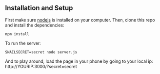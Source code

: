## Installation and Setup

First make sure [nodejs](https://nodejs.org/) is installed on your computer. Then, clone this repo and install the dependencies:

```
npm install
```

To run the server:

```
SNAILSECRET=secret node server.js
```

And to play around, load the page in your phone by going to your local ip: http://YOURIP:3000/?secret=secret
